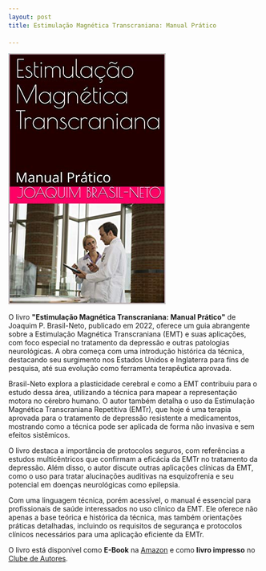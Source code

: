```yaml
---
layout: post
title: Estimulação Magnética Transcraniana: Manual Prático

---
```

![ ](/images/capa.jpg)


O livro **"Estimulação Magnética Transcraniana: Manual Prático"** de Joaquim P. Brasil-Neto, publicado em 2022, oferece um guia abrangente sobre a Estimulação Magnética Transcraniana (EMT) e suas aplicações, com foco especial no tratamento da depressão e outras patologias neurológicas. A obra começa com uma introdução histórica da técnica, destacando seu surgimento nos Estados Unidos e Inglaterra para fins de pesquisa, até sua evolução como ferramenta terapêutica aprovada.

Brasil-Neto explora a plasticidade cerebral e como a EMT contribuiu para o estudo dessa área, utilizando a técnica para mapear a representação motora no cérebro humano. O autor também detalha o uso da Estimulação Magnética Transcraniana Repetitiva (EMTr), que hoje é uma terapia aprovada para o tratamento de depressão resistente a medicamentos, mostrando como a técnica pode ser aplicada de forma não invasiva e sem efeitos sistêmicos.

O livro destaca a importância de protocolos seguros, com referências a estudos multicêntricos que confirmam a eficácia da EMTr no tratamento da depressão. Além disso, o autor discute outras aplicações clínicas da EMT, como o uso para tratar alucinações auditivas na esquizofrenia e seu potencial em doenças neurológicas como epilepsia.

Com uma linguagem técnica, porém acessível, o manual é essencial para profissionais de saúde interessados no uso clínico da EMT. Ele oferece não apenas a base teórica e histórica da técnica, mas também orientações práticas detalhadas, incluindo os requisitos de segurança e protocolos clínicos necessários para uma aplicação eficiente da EMTr.

O livro está disponível como **E-Book** na [Amazon](https://www.amazon.com.br/Estimula%C3%A7%C3%A3o-Magn%C3%A9tica-Transcraniana-Neuromodula%C3%A7%C3%A3o-N%C3%A3o-Invasiva-ebook/dp/B0B5NNJKDY/ref=sr_1_2?crid=3CSUGKCKFI166&dib=eyJ2IjoiMSJ9.GVVwGP1oIeG8I2lcMkFtYstqF4nnTLeiR1DPlou32F49L9hdq5gAz0rwrw3yGo5LuDSs_zHRK1ks-qmkrzOZQonWXJOEXZw1J-iiu7uJZ7jnZox0JJdd95VVLc2HEx7sQ2yDdLvARF5VnpJVFHgI9_L70jpA7CryX9sYiVxC0-zZfRDbJbGaZ5-KwG6PqMSMukmvFvW_jCT60IRGMTv7SRU-9Ln-_PnNhlVeH9bhh1q4_ecjH6IbQO7NHVeFvjsPqjrb48PA7xuiQcqFC-7HO9x77gHXf3YeXTTjvo_9RGk.ZNqMLtn2CE9Ayu_irSFJxi7zOpMjyqANfMKtT9fntDE&dib_tag=se&keywords=estimula%C3%A7%C3%A3o+magn%C3%A9tica+transcraniana&qid=1729465575&sprefix=estimula%C3%A7%C3%A3o+ma%2Caps%2C226&sr=8-2) e como **livro impresso** no [Clube de Autores](https://clubedeautores.com.br/livro/estimulacao-magnetica-transcraniana-2).
